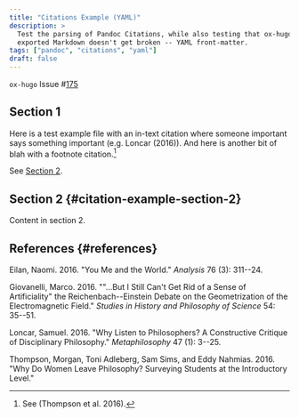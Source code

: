 ```yaml
---
title: "Citations Example (YAML)"
description: >
  Test the parsing of Pandoc Citations, while also testing that ox-hugo
  exported Markdown doesn't get broken -- YAML front-matter.
tags: ["pandoc", "citations", "yaml"]
draft: false
---
```


`ox-hugo` Issue
\#[175](https://github.com/kaushalmodi/ox-hugo/issues/175)

## Section 1

Here is a test example file with an in-text citation where someone
important says something important (e.g. Loncar (2016)). And here is
another bit of blah with a footnote citation.[^fn:1]

See [Section 2](#citation-example-section-2).

## Section 2 {#citation-example-section-2}

Content in section 2.

## References {#references}

<div id="refs" class="references">
  <div></div>


<div id="ref-eilan2016">
  <div></div>

Eilan, Naomi. 2016. "You Me and the World." *Analysis* 76 (3): 311--24.

</div>

<div id="ref-giovanelli2016">
  <div></div>

Giovanelli, Marco. 2016. "\"\...But I Still Can't Get Rid of a Sense of
Artificiality\" the Reichenbach--Einstein Debate on the Geometrization
of the Electromagnetic Field." *Studies in History and Philosophy of
Science* 54: 35--51.

</div>

<div id="ref-loncar2016">
  <div></div>

Loncar, Samuel. 2016. "Why Listen to Philosophers? A Constructive
Critique of Disciplinary Philosophy." *Metaphilosophy* 47 (1): 3--25.

</div>

<div id="ref-thompson2016">
  <div></div>

Thompson, Morgan, Toni Adleberg, Sam Sims, and Eddy Nahmias. 2016. "Why
Do Women Leave Philosophy? Surveying Students at the Introductory
Level."

</div>

</div>

[^fn:1]: See (Thompson et al. 2016).
